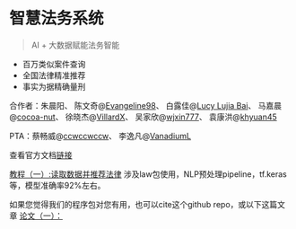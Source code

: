 # 智慧法务系统
> AI + 大数据赋能法务智能

- 百万类似案件查询
- 全国法律精准推荐
- 事实为据精确量刑

合作者：朱晨阳、
陈文奇@[Evangeline98](https://github.com/Evangeline98)、
白露佳@[Lucy Lujia Bai](https://github.com/Lujia-Bai)、
马嘉晨@[cocoa-nut](https://github.com/cocoa-nut)、
徐晓杰@[VillardX](https://github.com/VillardX)、
吴家欣@[wjxin777](https://github.com/wjxin777)、
袁康洪@[khyuan45](https://github.com/khyuan45)

PTA：蔡畅威@[ccwccwccw](https://github.com/ccwccwccw)、
李逸凡@[VanadiumL](https://github.com/VanadiumL)

查看官方文档[链接](https://chenyangzhu.github.io/sufelaw2019/)

[教程（一）:读取数据并推荐法律](https://github.com/chenyangzhu/sufelaw2019/blob/master/law_recommendation.ipynb) 涉及law包使用，NLP预处理pipeline，tf.keras等，模型准确率92%左右。

如果您觉得我们的程序包对您有用，也可以cite这个github repo，或以下这篇文章
[论文（一）：](https://github.com/chenyangzhu/chenyangzhu.github.io/raw/master/docs/%E6%99%BA%E8%83%BD%E6%B3%95%E5%8A%A1%E7%B3%BB%E7%BB%9F%EF%BC%9A%E4%BA%BA%E5%B7%A5%E6%99%BA%E8%83%BD%E4%B8%BA%E5%BE%8B%E5%B8%88%E5%88%9B%E9%80%A0%E4%BB%B7%E5%80%BC.pdf)

